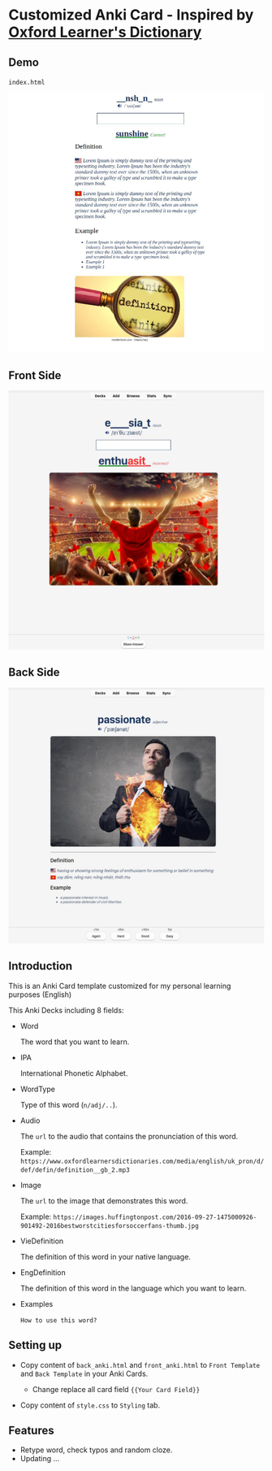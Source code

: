 # Customized Anki Card - Inspired by [Oxford Learner's Dictionary](https://www.oxfordlearnersdictionaries.com/)

## Demo

`index.html`

![image screenshots](./images/screenshot.jpeg)

## Front Side

![image front](./images/screenshot_front.jpeg)

## Back Side

![image back](./images/screenshot_back.jpeg)

## Introduction

This is an Anki Card template customized for my personal learning purposes (English)

This Anki Decks including 8 fields:

- Word

   The word that you want to learn.

- IPA

   International Phonetic Alphabet.

- WordType

   Type of this word (`n/adj/..`).

- Audio

   The `url` to the audio that contains the pronunciation of this word.

   Example: `https://www.oxfordlearnersdictionaries.com/media/english/uk_pron/d/def/defin/definition__gb_2.mp3`

- Image

   The `url` to the image that demonstrates this word.
   
   Example: `https://images.huffingtonpost.com/2016-09-27-1475000926-901492-2016bestworstcitiesforsoccerfans-thumb.jpg`

- VieDefinition

   The definition of this word in your native language.

- EngDefinition

   The definition of this word in the language which you want to learn.

- Examples

   `How to use this word?`

## Setting up

- Copy content of `back_anki.html` and `front_anki.html` to `Front Template` and `Back Template` in your Anki Cards.

   - Change replace all card field `{{Your Card Field}}`

- Copy content of `style.css` to `Styling` tab.

## Features

- Retype word, check typos and random cloze.
- Updating ...